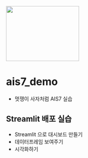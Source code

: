 <img src="http://res.heraldm.com/content/image/2022/06/14/20220614000324_0.jpg" width="200" height="150">

# ais7_demo
* 멋쟁이 사자처럼 AIS7 실습

## Streamlit 배포 실습
* Streamlit 으로 대시보드 만들기
* 데이터프레임 보여주기
* 시각화하기
